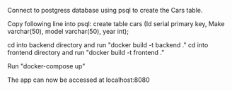 Connect to postgress database using psql to create the Cars table.

Copy following line into psql:
create table cars (Id serial primary key, Make varchar(50), model varchar(50), year int);

cd into backend directory and run "docker build -t backend ."
cd into frontend directory and run "docker build -t frontend ."

Run "docker-compose up"

The app can now be accessed at localhost:8080
